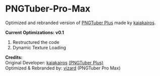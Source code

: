# PNGTuber-Pro-Max
Optimized and rebranded version of [PNGTuber Plus](https://github.com/kaiakairos/PNGTuber-Plus) made ky [kaiakairos](https://github.com/kaiakairos).

**Current Optimizations: v0.1**
1. Restructured the code
2. Dynamic Texture Loading

**Credits:**  
Original Developer: [kaiakairos](https://github.com/kaiakairos) [(PNGTuber Plus)](https://github.com/kaiakairos/PNGTuber-Plus)  
Optimized & Rebranded by: [vizard](https://x.com/vizardo_) (PNGTuber Pro Max)
